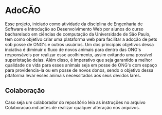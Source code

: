 # AdoCÃO
Esse projeto, iniciado como atividade da disciplina de Engenharia de Software e Introdução ao Desenvolvimento Web por alunos do curso bacharelado em ciências de computação da Universidade de São Paulo, tem como objetivo criar uma plataforma web para facilitar a adoção de pets sob posse de ONG's e outros usuários. Um dos principais objetivos dessa inciativa é diminuir o fluxo de novos animais para dentro das ONG's responsáveis por realizar esse acolhimento, assim evitando uma possível superlotação delas. Além disso, é imperativo que seja garantido a melhor qualidade de vida para esses animais seja em posse de ONG's com espaço para providencia-la ou em posse de novos donos, sendo o objetivo dessa pltaforma levar esses animais necessitados aos seus devidos lares.

## Colaboração
Caso seja um colaborador do repositório leia as instruções no arquivo Colaboracao.md antes de realizar qualquer alteração nos arquivos.
